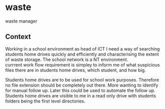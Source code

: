 waste
=====

waste manager

## Context

Working in a school environment as head of ICT I need a way of searching students home drives quickly and 
efficiently and characterising the extent of waste storage.  The school network is a NT environment.  
currrent work flow requirement is simpley to inform me of what suspicious files there are in students home drives, 
which student, and how big.

Students home drives are to be used for school work purposes.  Therefore no file extension should be completely out there.  More wanting to identify for manual follow up.  Later this could be used to automate the follow up.
Students home drives are visible to me in a read only drive with students folders being the first level directories.
